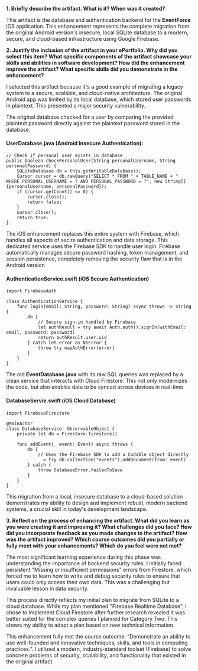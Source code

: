 **1. Briefly describe the artifact. What is it? When was it created?**

This artifact is the database and authentication backend for the **EventForce** iOS application. This enhancement represents the complete migration from the original Android version's insecure, local SQLite database to a modern, secure, and cloud-based infrastructure using Google Firebase.

**2. Justify the inclusion of the artifact in your ePortfolio. Why did you select this item? What specific components of the artifact showcase your skills and abilities in software development? How did the enhancement improve the artifact? What specific skills did you demonstrate in the enhancement?**

I selected this artifact because it's a good example of migrating a legacy system to a secure, scalable, and cloud-native architecture. The original Android app was limited by its local database, which stored user passwords in plaintext. This presented a major security vulnerability.

The original database checked for a user by comparing the provided plaintext password directly against the plaintext password stored in the database.

#### UserDatabase.java (Android Insecure Authentication):
```
// Check if personal user exists in database
public boolean checkPersonalUser(String personalUsername, String personalPassword) {
    SQLiteDatabase db = this.getWritableDatabase();
    Cursor cursor = db.rawQuery("SELECT * FROM " + TABLE_NAME + " WHERE PERSONAL_USERNAME = ? AND PERSONAL_PASSWORD = ?", new String[]{personalUsername, personalPassword});
    if (cursor.getCount() <= 0) {
        cursor.close();
        return false;
    }
    cursor.close();
    return true;
}
```

The iOS enhancement replaces this entire system with Firebase, which handles all aspects of secire authentication and data storage. This dedicated service uses the Firebase SDK to handle user login. Firebase automatically manages secure password hashing, token management, and session persistence, completely removing the security flaw that is in the Android version

#### AuthenticationService.swift (iOS Secure Authentication)
```
import FirebaseAuth

class AuthenticationService {
    func login(email: String, password: String) async throws -> String {
        do {
            // Secure sign-in handled by Firebase
            let authResult = try await Auth.auth().signIn(withEmail: email, password: password)
            return authResult.user.uid
        } catch let error as NSError {
            throw try mapAuthError(error)
        }
    }
}
```

The old **EventDatabase.java** with its raw SQL queries was replaced by a clean service that interacts with Cloud Firestore. This not only modernizes the code, but also enables data to be synced across devices in real-time

#### DatabaseServie.swift (iOS Cloud Database)
```
import FirebaseFirestore

@MainActor
class DatabaseService: ObservableObject {
    private let db = Firestore.firestore()

    func addEvent(_ event: Event) async throws {
        do {
            // Uses the Firebase SDK to add a Codable object directly
            _ = try db.collection("events").addDocument(from: event)
        } catch {
            throw DatabaseError.failedToSave
        }
    }
}
```
This migration from a local, insecure database to a cloud-based solution demonstrates my ability to design and implement robust, modern backend systems, a crucial skill in today's development landscape.

**3. Reflect on the process of enhancing the artifact. What did you learn as you were creating it and improving it? What challenges did you face? How did you incorporate feedback as you made changes to the artifact? How was the artifact improved? Which course outcomes did you partially or fully meet with your enhancements? Which do you feel were not met?**

The most significant learning experience during this phase was understanding the importance of backend security rules. I initially faced persistent "Missing or insufficient permissions" errors from Firestore, which forced me to learn how to write and debug security rules to ensure that users could only access their own data. This was a challenging but invaluable lesson in data security.

This process directly reflects my initial plan to migrate from SQLite to a cloud database. While my plan mentioned "Firebase Realtime Database", I chose to implement Cloud Firestore after further research revealed it was better suited for the complex queries I planned for Category Two. This shows my ability to adapt a plan based on new technical information.

This enhancement fully met the course outcome: “Demonstrate an ability to use well-founded and innovative techniques, skills, and tools in computing practices.”. I utilized a modern, industry-standard toolset (Firebase) to solve concrete problems of security, scalability, and functionality that existed in the original artifact.
